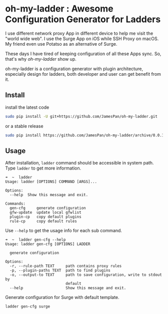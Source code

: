 # oh-my-ladder : Awesome Configuration Generator for Ladders

I use different network proxy App in different device to help me visit the "world wide web". I use the Surge App on iOS while SSH Proxy on macOS. My friend even use Potatso as an alternative of Surge.

These days I have tired of keeping configuration of all these Apps sync. So, that's why *oh-my-ladder* show up.

oh-my-ladder is a configuration generator with plugin architecture, especially design for ladders, both developer and user can get benefit from it.

## Install

install the latest code

```bash
sudo pip install -U git+https://github.com/JamesPan/oh-my-ladder.git
```

or a stable release

```bash
sudo pip install https://github.com/JamesPan/oh-my-ladder/archive/0.0.1.zip
```

## Usage

After installation, `ladder` command should be accessible in system path. Type `ladder` to get more information.

```
➜  ~  ladder
Usage: ladder [OPTIONS] COMMAND [ARGS]...

Options:
  --help  Show this message and exit.

Commands:
  gen-cfg     generate configuration
  gfw-update  update local gfwlist
  plugin-cp   copy default plugins
  rule-cp     copy default rules
```

Use `--help` to get the usage info for each sub command.

```
➜  ~  ladder gen-cfg --help
Usage: ladder gen-cfg [OPTIONS] LADDER

  generate configuration

Options:
  -r, --rule-path TEXT     path contains proxy rules
  -p, --plugin-paths TEXT  path to find plugins
  -o, --output-to TEXT     path to save configuration, write to stdout by
                           default
  --help                   Show this message and exit.
```

Generate configuration for Surge with default template.

```
ladder gen-cfg surge
```





